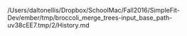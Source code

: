 /Users/daltonellis/Dropbox/SchoolMac/Fall2016/SimpleFit-Dev/ember/tmp/broccoli_merge_trees-input_base_path-uv38cEE7.tmp/2/History.md